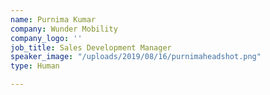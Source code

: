 ```yaml
---
name: Purnima Kumar
company: Wunder Mobility
company_logo: ''
job_title: Sales Development Manager
speaker_image: "/uploads/2019/08/16/purnimaheadshot.png"
type: Human

---
```

